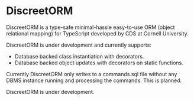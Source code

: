 # DiscreetORM

DiscreetORM is a type-safe minimal-hassle easy-to-use ORM (object relational mapping) for TypeScript developed by CDS at Cornell University.

DiscreetORM is under development and currently supports:
* Database backed class instantiation with decorators.
* Database backed object updates with decorators on static functions.

Currently DiscreetORM only writes to a commands.sql file without any DBMS instance running and processing the commands. This is planned.

DiscreetORM is under development. 